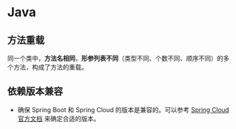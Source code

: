 # Java

## 方法重载

同一个类中，**方法名相同**，**形参列表不同**（类型不同、个数不同、顺序不同）的多个方法，构成了方法的重载。

## 依赖版本兼容

- 确保 Spring Boot 和 Spring Cloud 的版本是兼容的。可以参考 [Spring Cloud 官方文档](https://spring.io/projects/spring-cloud) 来确定合适的版本。


